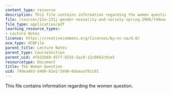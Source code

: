 ```yaml
---
content_type: resource
description: This file contains information regarding the women question.
file: /courses/21a-231j-gender-sexuality-and-society-spring-2006/749ea483d40062e25dd06daaaa781c01_MIT21A_213JS06_woman.pdf
file_type: application/pdf
learning_resource_types:
- Lecture Notes
license: https://creativecommons.org/licenses/by-nc-sa/4.0/
ocw_type: OCWFile
parent_title: Lecture Notes
parent_type: CourseSection
parent_uid: 4f832b69-d577-0255-5ac0-12c6042c9ce5
resourcetype: Document
title: The Woman Question
uid: 749ea483-d400-62e2-5dd0-6daaaa781c01
---
```

This file contains information regarding the women question.